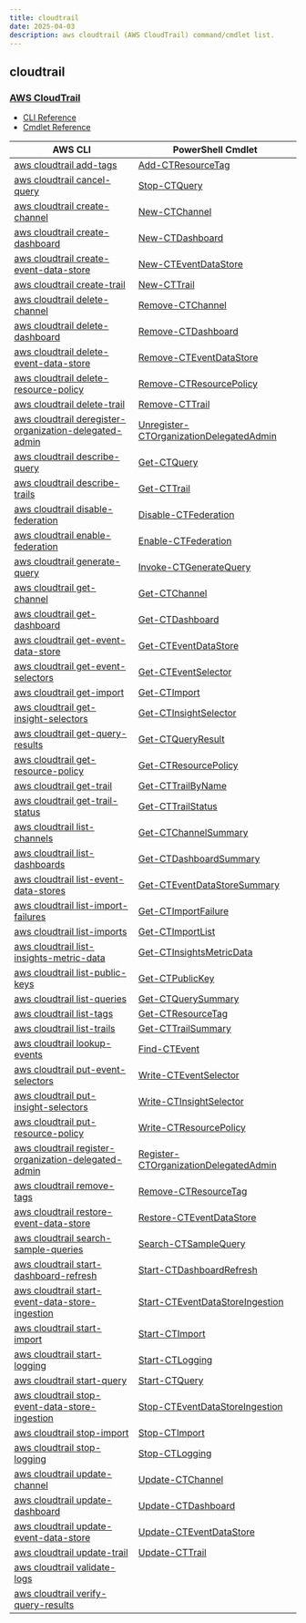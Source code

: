 ```yaml
---
title: cloudtrail
date: 2025-04-03
description: aws cloudtrail (AWS CloudTrail) command/cmdlet list.
---
```


## cloudtrail

### [AWS CloudTrail](https://aws.amazon.com/cloudtrail/)

* [CLI Reference](https://awscli.amazonaws.com/v2/documentation/api/latest/reference/cloudtrail/index.html)
* [Cmdlet Reference](https://docs.aws.amazon.com/powershell/latest/reference/items/AWS_CloudTrail_cmdlets.html)

|AWS CLI|PowerShell Cmdlet|
|----|----|
|[aws cloudtrail add-tags](https://awscli.amazonaws.com/v2/documentation/api/latest/reference/cloudtrail/add-tags.html)|[Add-CTResourceTag](https://docs.aws.amazon.com/powershell/latest/reference/items/Add-CTResourceTag.html)|
|[aws cloudtrail cancel-query](https://awscli.amazonaws.com/v2/documentation/api/latest/reference/cloudtrail/cancel-query.html)|[Stop-CTQuery](https://docs.aws.amazon.com/powershell/latest/reference/items/Stop-CTQuery.html)|
|[aws cloudtrail create-channel](https://awscli.amazonaws.com/v2/documentation/api/latest/reference/cloudtrail/create-channel.html)|[New-CTChannel](https://docs.aws.amazon.com/powershell/latest/reference/items/New-CTChannel.html)|
|[aws cloudtrail create-dashboard](https://awscli.amazonaws.com/v2/documentation/api/latest/reference/cloudtrail/create-dashboard.html)|[New-CTDashboard](https://docs.aws.amazon.com/powershell/latest/reference/items/New-CTDashboard.html)|
|[aws cloudtrail create-event-data-store](https://awscli.amazonaws.com/v2/documentation/api/latest/reference/cloudtrail/create-event-data-store.html)|[New-CTEventDataStore](https://docs.aws.amazon.com/powershell/latest/reference/items/New-CTEventDataStore.html)|
|[aws cloudtrail create-trail](https://awscli.amazonaws.com/v2/documentation/api/latest/reference/cloudtrail/create-trail.html)|[New-CTTrail](https://docs.aws.amazon.com/powershell/latest/reference/items/New-CTTrail.html)|
|[aws cloudtrail delete-channel](https://awscli.amazonaws.com/v2/documentation/api/latest/reference/cloudtrail/delete-channel.html)|[Remove-CTChannel](https://docs.aws.amazon.com/powershell/latest/reference/items/Remove-CTChannel.html)|
|[aws cloudtrail delete-dashboard](https://awscli.amazonaws.com/v2/documentation/api/latest/reference/cloudtrail/delete-dashboard.html)|[Remove-CTDashboard](https://docs.aws.amazon.com/powershell/latest/reference/items/Remove-CTDashboard.html)|
|[aws cloudtrail delete-event-data-store](https://awscli.amazonaws.com/v2/documentation/api/latest/reference/cloudtrail/delete-event-data-store.html)|[Remove-CTEventDataStore](https://docs.aws.amazon.com/powershell/latest/reference/items/Remove-CTEventDataStore.html)|
|[aws cloudtrail delete-resource-policy](https://awscli.amazonaws.com/v2/documentation/api/latest/reference/cloudtrail/delete-resource-policy.html)|[Remove-CTResourcePolicy](https://docs.aws.amazon.com/powershell/latest/reference/items/Remove-CTResourcePolicy.html)|
|[aws cloudtrail delete-trail](https://awscli.amazonaws.com/v2/documentation/api/latest/reference/cloudtrail/delete-trail.html)|[Remove-CTTrail](https://docs.aws.amazon.com/powershell/latest/reference/items/Remove-CTTrail.html)|
|[aws cloudtrail deregister-organization-delegated-admin](https://awscli.amazonaws.com/v2/documentation/api/latest/reference/cloudtrail/deregister-organization-delegated-admin.html)|[Unregister-CTOrganizationDelegatedAdmin](https://docs.aws.amazon.com/powershell/latest/reference/items/Unregister-CTOrganizationDelegatedAdmin.html)|
|[aws cloudtrail describe-query](https://awscli.amazonaws.com/v2/documentation/api/latest/reference/cloudtrail/describe-query.html)|[Get-CTQuery](https://docs.aws.amazon.com/powershell/latest/reference/items/Get-CTQuery.html)|
|[aws cloudtrail describe-trails](https://awscli.amazonaws.com/v2/documentation/api/latest/reference/cloudtrail/describe-trails.html)|[Get-CTTrail](https://docs.aws.amazon.com/powershell/latest/reference/items/Get-CTTrail.html)|
|[aws cloudtrail disable-federation](https://awscli.amazonaws.com/v2/documentation/api/latest/reference/cloudtrail/disable-federation.html)|[Disable-CTFederation](https://docs.aws.amazon.com/powershell/latest/reference/items/Disable-CTFederation.html)|
|[aws cloudtrail enable-federation](https://awscli.amazonaws.com/v2/documentation/api/latest/reference/cloudtrail/enable-federation.html)|[Enable-CTFederation](https://docs.aws.amazon.com/powershell/latest/reference/items/Enable-CTFederation.html)|
|[aws cloudtrail generate-query](https://awscli.amazonaws.com/v2/documentation/api/latest/reference/cloudtrail/generate-query.html)|[Invoke-CTGenerateQuery](https://docs.aws.amazon.com/powershell/latest/reference/items/Invoke-CTGenerateQuery.html)|
|[aws cloudtrail get-channel](https://awscli.amazonaws.com/v2/documentation/api/latest/reference/cloudtrail/get-channel.html)|[Get-CTChannel](https://docs.aws.amazon.com/powershell/latest/reference/items/Get-CTChannel.html)|
|[aws cloudtrail get-dashboard](https://awscli.amazonaws.com/v2/documentation/api/latest/reference/cloudtrail/get-dashboard.html)|[Get-CTDashboard](https://docs.aws.amazon.com/powershell/latest/reference/items/Get-CTDashboard.html)|
|[aws cloudtrail get-event-data-store](https://awscli.amazonaws.com/v2/documentation/api/latest/reference/cloudtrail/get-event-data-store.html)|[Get-CTEventDataStore](https://docs.aws.amazon.com/powershell/latest/reference/items/Get-CTEventDataStore.html)|
|[aws cloudtrail get-event-selectors](https://awscli.amazonaws.com/v2/documentation/api/latest/reference/cloudtrail/get-event-selectors.html)|[Get-CTEventSelector](https://docs.aws.amazon.com/powershell/latest/reference/items/Get-CTEventSelector.html)|
|[aws cloudtrail get-import](https://awscli.amazonaws.com/v2/documentation/api/latest/reference/cloudtrail/get-import.html)|[Get-CTImport](https://docs.aws.amazon.com/powershell/latest/reference/items/Get-CTImport.html)|
|[aws cloudtrail get-insight-selectors](https://awscli.amazonaws.com/v2/documentation/api/latest/reference/cloudtrail/get-insight-selectors.html)|[Get-CTInsightSelector](https://docs.aws.amazon.com/powershell/latest/reference/items/Get-CTInsightSelector.html)|
|[aws cloudtrail get-query-results](https://awscli.amazonaws.com/v2/documentation/api/latest/reference/cloudtrail/get-query-results.html)|[Get-CTQueryResult](https://docs.aws.amazon.com/powershell/latest/reference/items/Get-CTQueryResult.html)|
|[aws cloudtrail get-resource-policy](https://awscli.amazonaws.com/v2/documentation/api/latest/reference/cloudtrail/get-resource-policy.html)|[Get-CTResourcePolicy](https://docs.aws.amazon.com/powershell/latest/reference/items/Get-CTResourcePolicy.html)|
|[aws cloudtrail get-trail](https://awscli.amazonaws.com/v2/documentation/api/latest/reference/cloudtrail/get-trail.html)|[Get-CTTrailByName](https://docs.aws.amazon.com/powershell/latest/reference/items/Get-CTTrailByName.html)|
|[aws cloudtrail get-trail-status](https://awscli.amazonaws.com/v2/documentation/api/latest/reference/cloudtrail/get-trail-status.html)|[Get-CTTrailStatus](https://docs.aws.amazon.com/powershell/latest/reference/items/Get-CTTrailStatus.html)|
|[aws cloudtrail list-channels](https://awscli.amazonaws.com/v2/documentation/api/latest/reference/cloudtrail/list-channels.html)|[Get-CTChannelSummary](https://docs.aws.amazon.com/powershell/latest/reference/items/Get-CTChannelSummary.html)|
|[aws cloudtrail list-dashboards](https://awscli.amazonaws.com/v2/documentation/api/latest/reference/cloudtrail/list-dashboards.html)|[Get-CTDashboardSummary](https://docs.aws.amazon.com/powershell/latest/reference/items/Get-CTDashboardSummary.html)|
|[aws cloudtrail list-event-data-stores](https://awscli.amazonaws.com/v2/documentation/api/latest/reference/cloudtrail/list-event-data-stores.html)|[Get-CTEventDataStoreSummary](https://docs.aws.amazon.com/powershell/latest/reference/items/Get-CTEventDataStoreSummary.html)|
|[aws cloudtrail list-import-failures](https://awscli.amazonaws.com/v2/documentation/api/latest/reference/cloudtrail/list-import-failures.html)|[Get-CTImportFailure](https://docs.aws.amazon.com/powershell/latest/reference/items/Get-CTImportFailure.html)|
|[aws cloudtrail list-imports](https://awscli.amazonaws.com/v2/documentation/api/latest/reference/cloudtrail/list-imports.html)|[Get-CTImportList](https://docs.aws.amazon.com/powershell/latest/reference/items/Get-CTImportList.html)|
|[aws cloudtrail list-insights-metric-data](https://awscli.amazonaws.com/v2/documentation/api/latest/reference/cloudtrail/list-insights-metric-data.html)|[Get-CTInsightsMetricData](https://docs.aws.amazon.com/powershell/latest/reference/items/Get-CTInsightsMetricData.html)|
|[aws cloudtrail list-public-keys](https://awscli.amazonaws.com/v2/documentation/api/latest/reference/cloudtrail/list-public-keys.html)|[Get-CTPublicKey](https://docs.aws.amazon.com/powershell/latest/reference/items/Get-CTPublicKey.html)|
|[aws cloudtrail list-queries](https://awscli.amazonaws.com/v2/documentation/api/latest/reference/cloudtrail/list-queries.html)|[Get-CTQuerySummary](https://docs.aws.amazon.com/powershell/latest/reference/items/Get-CTQuerySummary.html)|
|[aws cloudtrail list-tags](https://awscli.amazonaws.com/v2/documentation/api/latest/reference/cloudtrail/list-tags.html)|[Get-CTResourceTag](https://docs.aws.amazon.com/powershell/latest/reference/items/Get-CTResourceTag.html)|
|[aws cloudtrail list-trails](https://awscli.amazonaws.com/v2/documentation/api/latest/reference/cloudtrail/list-trails.html)|[Get-CTTrailSummary](https://docs.aws.amazon.com/powershell/latest/reference/items/Get-CTTrailSummary.html)|
|[aws cloudtrail lookup-events](https://awscli.amazonaws.com/v2/documentation/api/latest/reference/cloudtrail/lookup-events.html)|[Find-CTEvent](https://docs.aws.amazon.com/powershell/latest/reference/items/Find-CTEvent.html)|
|[aws cloudtrail put-event-selectors](https://awscli.amazonaws.com/v2/documentation/api/latest/reference/cloudtrail/put-event-selectors.html)|[Write-CTEventSelector](https://docs.aws.amazon.com/powershell/latest/reference/items/Write-CTEventSelector.html)|
|[aws cloudtrail put-insight-selectors](https://awscli.amazonaws.com/v2/documentation/api/latest/reference/cloudtrail/put-insight-selectors.html)|[Write-CTInsightSelector](https://docs.aws.amazon.com/powershell/latest/reference/items/Write-CTInsightSelector.html)|
|[aws cloudtrail put-resource-policy](https://awscli.amazonaws.com/v2/documentation/api/latest/reference/cloudtrail/put-resource-policy.html)|[Write-CTResourcePolicy](https://docs.aws.amazon.com/powershell/latest/reference/items/Write-CTResourcePolicy.html)|
|[aws cloudtrail register-organization-delegated-admin](https://awscli.amazonaws.com/v2/documentation/api/latest/reference/cloudtrail/register-organization-delegated-admin.html)|[Register-CTOrganizationDelegatedAdmin](https://docs.aws.amazon.com/powershell/latest/reference/items/Register-CTOrganizationDelegatedAdmin.html)|
|[aws cloudtrail remove-tags](https://awscli.amazonaws.com/v2/documentation/api/latest/reference/cloudtrail/remove-tags.html)|[Remove-CTResourceTag](https://docs.aws.amazon.com/powershell/latest/reference/items/Remove-CTResourceTag.html)|
|[aws cloudtrail restore-event-data-store](https://awscli.amazonaws.com/v2/documentation/api/latest/reference/cloudtrail/restore-event-data-store.html)|[Restore-CTEventDataStore](https://docs.aws.amazon.com/powershell/latest/reference/items/Restore-CTEventDataStore.html)|
|[aws cloudtrail search-sample-queries](https://awscli.amazonaws.com/v2/documentation/api/latest/reference/cloudtrail/search-sample-queries.html)|[Search-CTSampleQuery](https://docs.aws.amazon.com/powershell/latest/reference/items/Search-CTSampleQuery.html)|
|[aws cloudtrail start-dashboard-refresh](https://awscli.amazonaws.com/v2/documentation/api/latest/reference/cloudtrail/start-dashboard-refresh.html)|[Start-CTDashboardRefresh](https://docs.aws.amazon.com/powershell/latest/reference/items/Start-CTDashboardRefresh.html)|
|[aws cloudtrail start-event-data-store-ingestion](https://awscli.amazonaws.com/v2/documentation/api/latest/reference/cloudtrail/start-event-data-store-ingestion.html)|[Start-CTEventDataStoreIngestion](https://docs.aws.amazon.com/powershell/latest/reference/items/Start-CTEventDataStoreIngestion.html)|
|[aws cloudtrail start-import](https://awscli.amazonaws.com/v2/documentation/api/latest/reference/cloudtrail/start-import.html)|[Start-CTImport](https://docs.aws.amazon.com/powershell/latest/reference/items/Start-CTImport.html)|
|[aws cloudtrail start-logging](https://awscli.amazonaws.com/v2/documentation/api/latest/reference/cloudtrail/start-logging.html)|[Start-CTLogging](https://docs.aws.amazon.com/powershell/latest/reference/items/Start-CTLogging.html)|
|[aws cloudtrail start-query](https://awscli.amazonaws.com/v2/documentation/api/latest/reference/cloudtrail/start-query.html)|[Start-CTQuery](https://docs.aws.amazon.com/powershell/latest/reference/items/Start-CTQuery.html)|
|[aws cloudtrail stop-event-data-store-ingestion](https://awscli.amazonaws.com/v2/documentation/api/latest/reference/cloudtrail/stop-event-data-store-ingestion.html)|[Stop-CTEventDataStoreIngestion](https://docs.aws.amazon.com/powershell/latest/reference/items/Stop-CTEventDataStoreIngestion.html)|
|[aws cloudtrail stop-import](https://awscli.amazonaws.com/v2/documentation/api/latest/reference/cloudtrail/stop-import.html)|[Stop-CTImport](https://docs.aws.amazon.com/powershell/latest/reference/items/Stop-CTImport.html)|
|[aws cloudtrail stop-logging](https://awscli.amazonaws.com/v2/documentation/api/latest/reference/cloudtrail/stop-logging.html)|[Stop-CTLogging](https://docs.aws.amazon.com/powershell/latest/reference/items/Stop-CTLogging.html)|
|[aws cloudtrail update-channel](https://awscli.amazonaws.com/v2/documentation/api/latest/reference/cloudtrail/update-channel.html)|[Update-CTChannel](https://docs.aws.amazon.com/powershell/latest/reference/items/Update-CTChannel.html)|
|[aws cloudtrail update-dashboard](https://awscli.amazonaws.com/v2/documentation/api/latest/reference/cloudtrail/update-dashboard.html)|[Update-CTDashboard](https://docs.aws.amazon.com/powershell/latest/reference/items/Update-CTDashboard.html)|
|[aws cloudtrail update-event-data-store](https://awscli.amazonaws.com/v2/documentation/api/latest/reference/cloudtrail/update-event-data-store.html)|[Update-CTEventDataStore](https://docs.aws.amazon.com/powershell/latest/reference/items/Update-CTEventDataStore.html)|
|[aws cloudtrail update-trail](https://awscli.amazonaws.com/v2/documentation/api/latest/reference/cloudtrail/update-trail.html)|[Update-CTTrail](https://docs.aws.amazon.com/powershell/latest/reference/items/Update-CTTrail.html)|
|[aws cloudtrail validate-logs](https://awscli.amazonaws.com/v2/documentation/api/latest/reference/cloudtrail/validate-logs.html)||
|[aws cloudtrail verify-query-results](https://awscli.amazonaws.com/v2/documentation/api/latest/reference/cloudtrail/verify-query-results.html)||

